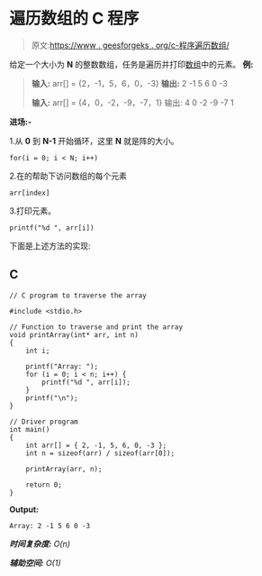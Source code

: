 # 遍历数组的 C 程序

> 原文:[https://www . geesforgeks . org/c-程序遍历数组/](https://www.geeksforgeeks.org/c-program-to-traverse-an-array/)

给定一个大小为 **N** 的整数数组，任务是遍历并打印[数组](https://www.geeksforgeeks.org/arrays-in-c-cpp/)中的元素。
**例:**

> **输入:** arr[] = {2，-1，5，6，0，-3}
> **输出:** 2 -1 5 6 0 -3
> 
> **输入:** arr[] = {4，0，-2，-9，-7，1}
> 输出: 4 0 -2 -9 -7 1

**进场:-**

1.从 **0** 到 **N-1** 开始循环，这里 **N** 就是阵的大小。

```
for(i = 0; i < N; i++)
```

2.在的帮助下访问数组的每个元素

```
arr[index]
```

3.打印元素。

```
printf("%d ", arr[i])
```

下面是上述方法的实现:

## C

```
// C program to traverse the array

#include <stdio.h>

// Function to traverse and print the array
void printArray(int* arr, int n)
{
    int i;

    printf("Array: ");
    for (i = 0; i < n; i++) {
        printf("%d ", arr[i]);
    }
    printf("\n");
}

// Driver program
int main()
{
    int arr[] = { 2, -1, 5, 6, 0, -3 };
    int n = sizeof(arr) / sizeof(arr[0]);

    printArray(arr, n);

    return 0;
}
```

**Output:** 

```
Array: 2 -1 5 6 0 -3
```

***时间复杂度:** O(n)*

***辅助空间:** O(1)*